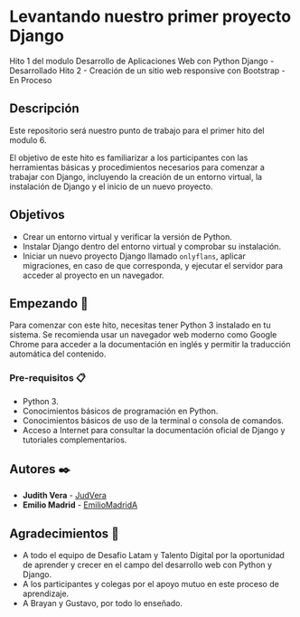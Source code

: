 # Levantando nuestro primer proyecto Django

Hito 1 del modulo Desarrollo de Aplicaciones Web con Python Django - Desarrollado
Hito 2 - Creación de un sitio web responsive con Bootstrap - En Proceso


## Descripción

Este repositorio será nuestro punto de trabajo para el primer hito del modulo 6.

El objetivo de este hito es familiarizar a los participantes con las herramientas básicas y procedimientos necesarios para comenzar a trabajar con Django, incluyendo la creación de un entorno virtual, la instalación de Django y el inicio de un nuevo proyecto.

## Objetivos

- Crear un entorno virtual y verificar la versión de Python.
- Instalar Django dentro del entorno virtual y comprobar su instalación.
- Iniciar un nuevo proyecto Django llamado `onlyflans`, aplicar migraciones, en caso de que corresponda, y ejecutar el servidor para acceder al proyecto en un navegador.

## Empezando 🚀

Para comenzar con este hito, necesitas tener Python 3 instalado en tu sistema. Se recomienda usar un navegador web moderno como Google Chrome para acceder a la documentación en inglés y permitir la traducción automática del contenido.

### Pre-requisitos 📋

- Python 3.
- Conocimientos básicos de programación en Python.
- Conocimientos básicos de uso de la terminal o consola de comandos.
- Acceso a Internet para consultar la documentación oficial de Django y tutoriales complementarios.

## Autores ✒️

- **Judith Vera** - [JudVera](https://github.com/JudVera)
- **Emilio Madrid** - [EmilioMadridA](https://github.com/EmilioMadridA)

## Agradecimientos 🎁

- A todo el equipo de Desafio Latam y Talento Digital por la oportunidad de aprender y crecer en el campo del desarrollo web con Python y Django.
- A los participantes y colegas por el apoyo mutuo en este proceso de aprendizaje.
- A Brayan y Gustavo, por todo lo enseñado.